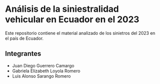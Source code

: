 # Análisis de la siniestralidad vehicular en Ecuador en el 2023

Este repositorio contiene el material analizado de los sinietros del 2023 en el país de Ecuador.

## Integrantes

- Juan Diego Guerrero Camargo
- Gabriela Elizabeth Loyola Romero
- Luis Alonso Sarango Romero 